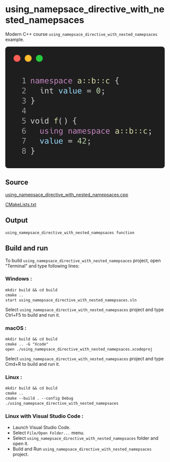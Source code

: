 # using_namepsace_directive_with_nested_namepsaces

Modern C++ course `using_namepsace_directive_with_nested_namepsaces` example.

![using_namepsace_directive_with_nested_namepsaces](../../../docs/pictures/language_basics/using_namepsace_directive_with_nested_namepsaces.png)

## Source

[using_namepsace_directive_with_nested_namepsaces.cpp](using_namepsace_directive_with_nested_namepsaces.cpp)

[CMakeLists.txt](CMakeLists.txt)

## Output

```
using_namepsace_directive_with_nested_namepsaces function
```

## Build and run

To build `using_namepsace_directive_with_nested_namepsaces` project, open "Terminal" and type following lines:

### Windows :

``` shell
mkdir build && cd build
cmake .. 
start using_namepsace_directive_with_nested_namepsaces.sln
```

Select `using_namepsace_directive_with_nested_namepsaces` project and type Ctrl+F5 to build and run it.

### macOS :

``` shell
mkdir build && cd build
cmake .. -G "Xcode"
open ./using_namepsace_directive_with_nested_namepsaces.xcodeproj
```

Select `using_namepsace_directive_with_nested_namepsaces` project and type Cmd+R to build and run it.

### Linux :

``` shell
mkdir build && cd build
cmake .. 
cmake --build . --config Debug
./using_namepsace_directive_with_nested_namepsaces
```

### Linux with Visual Studio Code :

* Launch Visual Studio Code.
* Select `File/Open Folder...` menu.
* Select `using_namepsace_directive_with_nested_namepsaces` folder and open it.
* Build and Run `using_namepsace_directive_with_nested_namepsaces` project.
